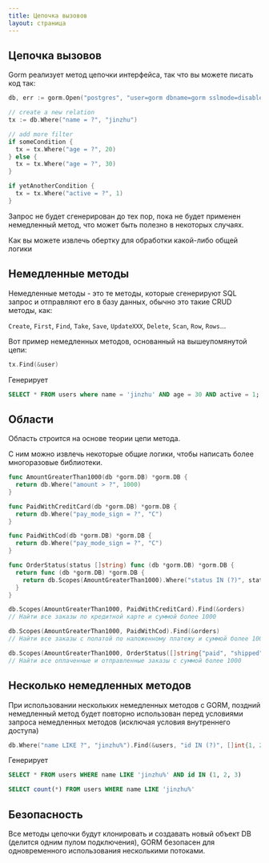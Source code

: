 ```yaml
---
title: Цепочка вызовов
layout: страница
---
```


## Цепочка вызовов

Gorm реализует метод цепочки интерфейса, так что вы можете писать код так:

```go
db, err := gorm.Open("postgres", "user=gorm dbname=gorm sslmode=disable")

// create a new relation
tx := db.Where("name = ?", "jinzhu")

// add more filter
if someCondition {
  tx = tx.Where("age = ?", 20)
} else {
  tx = tx.Where("age = ?", 30)
}

if yetAnotherCondition {
  tx = tx.Where("active = ?", 1)
}
```

Запрос не будет сгенерирован до тех пор, пока не будет применен немедленный метод, что может быть полезно в некоторых случаях.

Как вы можете извлечь обертку для обработки какой-либо общей логики

## Немедленные методы

Немедленные методы - это те методы, которые сгенерируют SQL запрос и отправляют его в базу данных, обычно это такие CRUD методы, как:

`Create`, `First`, `Find`, `Take`, `Save`, `UpdateXXX`, `Delete`, `Scan`, `Row`, `Rows`...

Вот пример немедленных методов, основанный на вышеупомянутой цепи:

```go
tx.Find(&user)
```

Генерирует

```sql
SELECT * FROM users where name = 'jinzhu' AND age = 30 AND active = 1;
```

## Области

Область строится на основе теории цепи метода.

С ним можно извлечь некоторые общие логики, чтобы написать более многоразовые библиотеки.

```go
func AmountGreaterThan1000(db *gorm.DB) *gorm.DB {
  return db.Where("amount > ?", 1000)
}

func PaidWithCreditCard(db *gorm.DB) *gorm.DB {
  return db.Where("pay_mode_sign = ?", "C")
}

func PaidWithCod(db *gorm.DB) *gorm.DB {
  return db.Where("pay_mode_sign = ?", "C")
}

func OrderStatus(status []string) func (db *gorm.DB) *gorm.DB {
  return func (db *gorm.DB) *gorm.DB {
    return db.Scopes(AmountGreaterThan1000).Where("status IN (?)", status)
  }
}

db.Scopes(AmountGreaterThan1000, PaidWithCreditCard).Find(&orders)
// Найти все заказы по кредитной карте и суммой более 1000

db.Scopes(AmountGreaterThan1000, PaidWithCod).Find(&orders)
// Найти все заказы с полатой по наложенному платежу и суммой более 1000

db.Scopes(AmountGreaterThan1000, OrderStatus([]string{"paid", "shipped"})).Find(&orders)
// Найти все оплаченные и отправленные заказы с суммой более 1000
```

## Несколько немедленных методов

При использовании нескольких немедленных методов с GORM, поздний немедленный метод будет повторно использован перед условиями запроса немедленных методов (исключая условия внутреннего доступа)

```go
db.Where("name LIKE ?", "jinzhu%").Find(&users, "id IN (?)", []int{1, 2, 3}).Count(&count)
```

Генерирует

```sql
SELECT * FROM users WHERE name LIKE 'jinzhu%' AND id IN (1, 2, 3)

SELECT count(*) FROM users WHERE name LIKE 'jinzhu%'
```

## Безопасность

Все методы цепочки будут клонировать и создавать новый объект DB (делится одним пулом подключения), GORM безопасен для одновременного использования несколькими потоками.